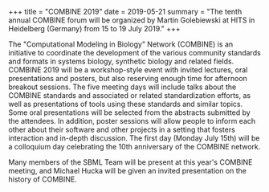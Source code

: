 +++
title   = "COMBINE 2019"
date    = 2019-05-21
summary = "The tenth annual COMBINE forum will be organized by Martin Golebiewski at HITS in Heidelberg (Germany) from 15 to 19 July 2019."
+++

The "Computational Modeling in Biology" Network (COMBINE) is an initiative to coordinate the development of the various community standards and formats in systems biology, synthetic biology and related fields. COMBINE 2019 will be a workshop-style event with invited lectures, oral presentations and posters, but also reserving enough time for afternoon breakout sessions. The five meeting days will include talks about the COMBINE standards and associated or related standardization efforts, as well as presentations of tools using these standards and similar topics. Some oral presentations will be selected from the abstracts submitted by the attendees. In addition, poster sessions will allow people to inform each other about their software and other projects in a setting that fosters interaction and in-depth discussion. The first day (Monday July 15th) will be a colloquium day celebrating the 10th anniversary of the COMBINE network. 

Many members of the SBML Team will be present at this year's COMBINE meeting, and Michael Hucka will be given an invited presentation on the history of COMBINE.
